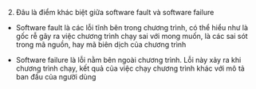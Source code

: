 2. Đâu là điểm khác biệt giữa  software fault và software failure

- Software fault là các lỗi tĩnh bên trong chương trình, có thể hiểu như là gốc rễ gây ra việc chương trình chạy sai với mong muốn, là các sai sót trong mã nguồn, hay mã biên dịch của chương trình

- Software failure là lỗi nằm bên ngoài chương trình. Lỗi này xảy ra khi chương trình chạy, kết quả của việc chạy chương trình khác với mô tả ban đầu của người dùng
